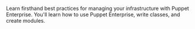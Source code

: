 Learn firsthand best practices for managing your infrastructure with Puppet Enterprise. You'll learn how to use Puppet Enterprise, write classes, and create modules.